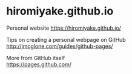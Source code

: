 # hiromiyake.github.io
Personal website
https://hiromiyake.github.io/

Tips on creating a personal webpage on GitHub  
http://jmcglone.com/guides/github-pages/

More from GitHub itself  
https://pages.github.com/
